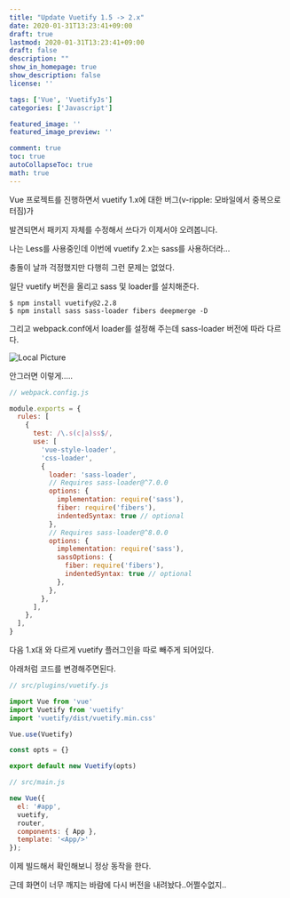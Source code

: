 ```yaml
---
title: "Update Vuetify 1.5 -> 2.x"
date: 2020-01-31T13:23:41+09:00
draft: true
lastmod: 2020-01-31T13:23:41+09:00
draft: false
description: ""
show_in_homepage: true
show_description: false
license: ''

tags: ['Vue', 'VuetifyJs']
categories: ['Javascript']

featured_image: ''
featured_image_preview: ''

comment: true
toc: true
autoCollapseToc: true
math: true
---
```



Vue 프로젝트를 진행하면서 vuetify 1.x에 대한 버그(v-ripple: 모바일에서 중복으로 터짐)가 

발견되면서 패키지 자체를 수정해서 쓰다가 이제서야 오려봅니다.

나는 Less를 사용중인데 이번에 vuetify 2.x는 sass를 사용하더라...

충돌이 날까 걱정했지만 다행히 그런 문제는 없었다.

일단 vuetify 버전을 올리고 sass 및 loader를 설치해준다.
``` npm
$ npm install vuetify@2.2.8
$ npm install sass sass-loader fibers deepmerge -D
```

그리고 webpack.conf에서 loader를 설정해 주는데 sass-loader 버전에 따라 다르다.

![Local Picture](/images/error.png "Local Picture")

안그러면 이렇게.....

``` javascript
// webpack.config.js

module.exports = {
  rules: [
    {
      test: /\.s(c|a)ss$/,
      use: [
        'vue-style-loader',
        'css-loader',
        {
          loader: 'sass-loader',
          // Requires sass-loader@^7.0.0
          options: {
            implementation: require('sass'),
            fiber: require('fibers'),
            indentedSyntax: true // optional
          },
          // Requires sass-loader@^8.0.0
          options: {
            implementation: require('sass'),
            sassOptions: {
              fiber: require('fibers'),
              indentedSyntax: true // optional
            },
          },
        },
      ],
    },
  ],
}
```

다음 1.x대 와 다르게 vuetify 플러그인을 따로 빼주게 되어있다.

아래처럼 코드를 변경해주면된다.

``` javascript
// src/plugins/vuetify.js

import Vue from 'vue'
import Vuetify from 'vuetify'
import 'vuetify/dist/vuetify.min.css'

Vue.use(Vuetify)

const opts = {}

export default new Vuetify(opts)
```

``` javascript
// src/main.js

new Vue({
  el: '#app',
  vuetify,
  router,
  components: { App },
  template: '<App/>'
});
```

이제 빌드해서 확인해보니 정상 동작을 한다.

근데 화면이 너무 깨지는 바람에 다시 버전을 내려놨다..어쩔수없지..





